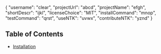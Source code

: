 {
"username": "clear",
"projectUrl": "abcd",
"projectName": "efgh",
"shortDescr": "ijkl",
"licenseChoice": "MIT",
"installCommand": "mnop",
"testCommand": "qrst",
"useNTK": "uvwx",
"contributeNTK": "yznd"
}

## Table of Contents

- [Installation](#installCommand)
